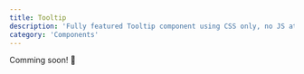 ```yaml
---
title: Tooltip
description: 'Fully featured Tooltip component using CSS only, no JS at all'
category: 'Components'
---
```


<alert type="success">

Comming soon! 🚀

</alert>

